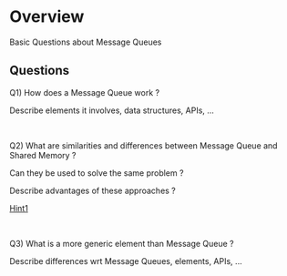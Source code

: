 
# Overview 

Basic Questions about Message Queues 

## Questions 

Q1) How does a Message Queue work ? 

Describe elements it involves, data structures, APIs, ...  

<br/>

Q2) What are similarities and differences between Message Queue and Shared Memory ? 

Can they be used to solve the same problem ? 

Describe advantages of these approaches ? 

[Hint1](questions_mq_vs_sm1_h1.md)

<br/>

Q3) What is a more generic element than Message Queue ? 

Describe differences wrt Message Queues, elements, APIs, ... 



